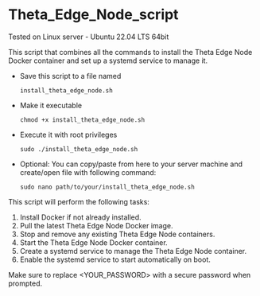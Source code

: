 # Theta_Edge_Node_script

Tested on Linux server - Ubuntu 22.04 LTS 64bit

This script that combines all the commands to install the Theta Edge Node Docker container and set up a systemd service to manage it.

* Save this script to a file named
  ```
  install_theta_edge_node.sh
  ```
* Make it executable
  ```
  chmod +x install_theta_edge_node.sh
  ```
* Execute it with root privileges
  ```
  sudo ./install_theta_edge_node.sh
  ```
* Optional: You can copy/paste from here to your server machine and create/open file with following command:
  ```
  sudo nano path/to/your/install_theta_edge_node.sh
  ```

This script will perform the following tasks:

1. Install Docker if not already installed.
2. Pull the latest Theta Edge Node Docker image.
3. Stop and remove any existing Theta Edge Node containers.
4. Start the Theta Edge Node Docker container.
5. Create a systemd service to manage the Theta Edge Node container.
6. Enable the systemd service to start automatically on boot.

Make sure to replace <YOUR_PASSWORD> with a secure password when prompted.
